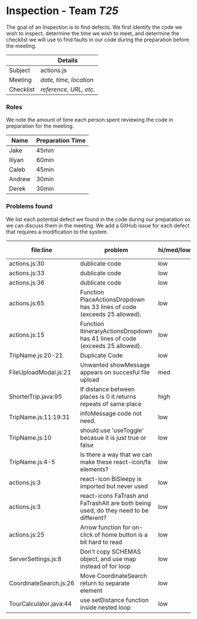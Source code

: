 # Inspection - Team *T25* 

The goal of an Inspection is to find defects.
We first identify the code we wish to inspect, determine the time we wish to meet, and determine the checklist we will use to find faults in our code during the preparation before the meeting.

|  | Details |
| ----- | ----- |
| Subject | actions.js |
| Meeting | *date, time, location* |
| Checklist | *reference, URL, etc.* |

### Roles

We note the amount of time each person spent reviewing the code in preparation for the meeting.

| Name | Preparation Time |
| ----- | ----- |
|Jake| 45min |
|Iliyan| 60min |
|Caleb| 45min |
|Andrew| 30min |
|Derek| 30min |


### Problems found

We list each potential defect we found in the code during our preparation so we can discuss them in the meeting.
We add a GitHub issue for each defect that requires a modification to the system.

| file:line | problem | hi/med/low | who found | github#  |
| ----- | ----- | ----- | ----- | ----- |
| actions.js:30 | dublicate code | low | Jake | #321 |
| actions.js:33 | dublicate code | low | Jake | #321 |
| actions.js:36 | dublicate code | low | Jake | #321 |
| actions.js:65 | Function PlaceActionsDropdown has 33 lines of code (exceeds 25 allowed).| low | Jake | #322 |
| actions.js:15 | Function ItineraryActionsDropdown has 41 lines of code (exceeds 25 allowed).| low | Jake | #323 |
| TripName.js:20-21 | Duplicate Code | low | Iliyan | #334 |
| FileUploadModal.js:21 | Unwanted showMessage appears on succesful file upload | med | Iliyan | #335 |
| ShorterTrip.java:95 | If distance between places is 0 it returns repeats of same place | high | Iliyan | #337 |
| TripName.js:11:19:31 | infoMessage code not need. | low | Caleb | 340 |
| TripName.js:10 | should use 'useToggle' becasue it is just true or false | low | Caleb |  |
| TripName.js:4-5 | Is there a way that we can make these react-icon/fa elements? | low | Caleb |  |
| actions.js:3 | react-icon BiSleepy is imported but never used | low | Andrew |  |
| actions.js:3 | react-icons FaTrash and FaTrashAlt are both being used, do they need to be different? | low | Andrew |  |
| actions.js:25 | Arrow function for on-click of home button is a bit hard to read | low | Andrew |  |
| ServerSettings.js:8 | Don't copy SCHEMAS object, and use map instead of for loop | low | Derek | |
| CoordinateSearch.js:26 | Move CoordinateSearch return to separate element | low | Derek | |
| TourCalculator.java:44 | use setDistance function inside nested loop | low | Derek | |
